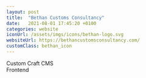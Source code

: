 ```yaml
---
layout: post
title:  "Bethan Customs Consultancy"
date:   2021-08-01 17:45:20 +0100
categories: website
iconUrl: /assets/imgs/icons/bethan-logo.svg 
websiteUrl: https://bethancustomsconsultancy.com/
customClass: bethan_icon
---
```


Custom Craft CMS<br>
Frontend<br>